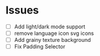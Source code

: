 # Issues

-   [ ] Add light/dark mode support
-   [ ] remove language icon svg icons
-   [ ] Add grainy texture background
-   [ ] Fix Padding Selector
